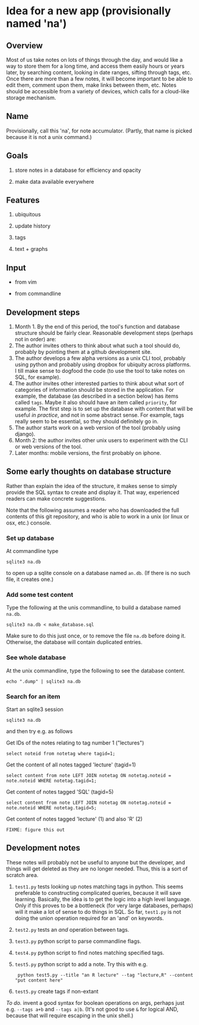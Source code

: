 # Idea for a new app (provisionally named 'na')

## Overview

Most of us take notes on lots of things through the day, and would like a way
to store them for a long time, and access them easily hours or years later, by
searching content, looking in date ranges, sifting through tags, etc.  Once
there are more than a few notes, it will become important to be able to edit
them, comment upon them, make links between them, etc.  Notes should be
accessible from a variety of devices, which calls for a cloud-like storage
mechanism.


## Name

Provisionally, call this 'na', for note accumulator.  (Partly, that name is
picked because it is not a unix command.)


## Goals

1. store notes in a database for efficiency and opacity

2. make data available everywhere


## Features

1. ubiquitous

2. update history

3. tags

4. text + graphs

## Input

* from vim

* from commandline


## Development steps

1. Month 1.  By the end of this period, the tool's function and database
   structure should be fairly clear.  Reasonable development steps (perhaps not
in order) are:
  1. The author invites others to think about what such a tool should do,
probably by pointing them at a github development site.
  2. The author develops a few alpha versions as a unix CLI tool, probably
using python and probably using dropbox for ubiquity across platforms.  I till
make sense to dogfood the code (to use the tool to take notes on SQL, for
example).
  3. The author invites other interested parties to think about what sort of
categories of information should be stored in the application.  For example,
the database (as described in a section below) has items called ``tags``.
Maybe it also should have an item called ``priority``, for example.  The first
step is to set up the database with content that will be useful *in practice*,
and not in some abstract sense.  For example, tags really seem to be essential,
so they should definitely go in.
  4. The author starts work on a web version of the tool (probably using django).
2. Month 2: the author invites other unix users to experiment with the CLI or
   web versions of the tool.
3. Later months: mobile versions, the first probably on iphone.


## Some early thoughts on database structure

Rather than explain the idea of the structure, it makes sense to simply provide
the SQL syntax to create and display it.  That way, experienced readers can
make concrete suggestions.

Note that the following assumes a reader who has downloaded the full contents
of this git repository, and who is able to work in a unix (or linux or osx,
etc.) console.

### Set up database

At commandline type

    sqlite3 na.db

to open up a sqlite console on a database named ``an.db``.  (If there is no
such file, it creates one.)

### Add some test content

Type the following at the unis commandline, to build a database named
``na.db``.

    sqlite3 na.db < make_database.sql

Make sure to do this just once, or to remove the file ``na.db`` before doing
it.  Otherwise, the database will contain duplicated entries.


### See whole database

At the unix commandline, type the following to see the database content.

    echo ".dump" | sqlite3 na.db

### Search for an item

Start an sqlite3 session

    sqlite3 na.db

and then try e.g. as follows

Get IDs of the notes relating to tag number 1 ("lectures")

    select noteid from notetag where tagid=1;

Get the content of all notes tagged 'lecture' (tagid=1)

    select content from note LEFT JOIN notetag ON notetag.noteid = note.noteid WHERE notetag.tagid=1;

Get content of notes tagged 'SQL' (tagid=5)

    select content from note LEFT JOIN notetag ON notetag.noteid = note.noteid WHERE notetag.tagid=5;

Get content of notes tagged 'lecture' (1) and also 'R' (2)

    FIXME: figure this out

## Development notes

These notes will probably not be useful to anyone but the developer, and things
will get deleted as they are no longer needed.  Thus, this is a sort of scratch
area.

1. ``test1.py`` tests looking up notes matching tags in python.  This seems
   preferable to constructing complicated queries, because it will save
learning.  Basically, the idea is to get the logic into a high level language.
Only if this proves to be a bottleneck (for very large databases, perhaps) will
it make a lot of sense to do things in SQL.  So far, ``test1.py`` is not doing
the union operation required for an 'and' on keywords.

2. ``test2.py`` tests an *and* operation between tags.

3. ``test3.py`` python script to parse commandline flags.

4. ``test4.py`` python script to find notes matching specified tags.

5. ``test5.py`` python script to add a note.  Try this with e.g. 

        python test5.py --title "an R lecture" --tag "lecture,R" --content "put content here"

6. ``test5.py`` create tags if non-extant

*To do.* invent a good syntax for boolean operations on args, perhaps just e.g.
``--tags a+b`` and ``--tags a|b``.  (It's not good to use ``&`` for logical
AND, because that will require escaping in the unix shell.)
